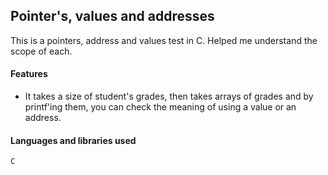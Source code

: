 ## Pointer's, values and addresses
This is a pointers, address and values test in C. Helped me understand the scope of each.

#### Features
- It takes a size of student's grades, then takes arrays of grades and by printf'ing them, you can check the meaning of using a value or an address.

#### Languages and libraries used
`C`
